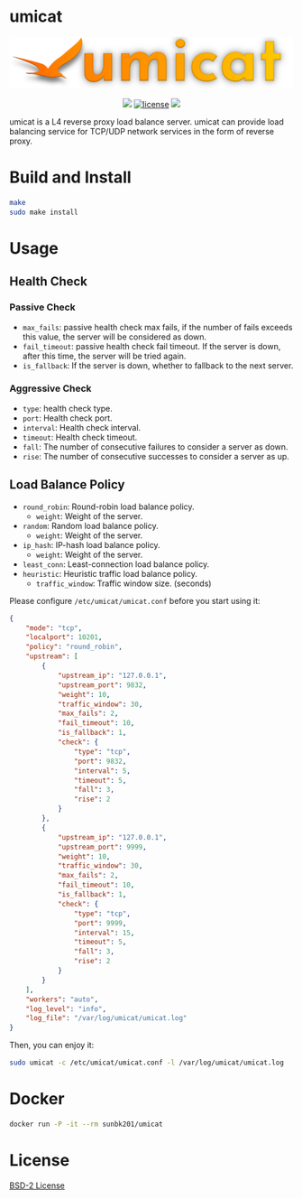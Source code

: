 # umicat
![umicat logo](docs/umicat_logo.png)

<p align="center">
<a href="https://github.com/SunBK201/umicat"><img src="https://hits.seeyoufarm.com/api/count/incr/badge.svg?url=https%3A%2F%2Fgithub.com%2FSunBK201%2Fumicat&count_bg=%2379C83D&title_bg=%23555555&icon=&icon_color=%23E7E7E7&title=umicat&edge_flat=false" /></a>
<a href="/LICENSE"><img src="https://img.shields.io/badge/license-BSD-green.svg" alt="license" /></a>
<a href="https://www.linux.org"><img src="https://img.shields.io/badge/platform-linux-lightgrey" /></a>
</p>

umicat is a L4 reverse proxy load balance server.
umicat can provide load balancing service for TCP/UDP network services in the form of reverse proxy.

# Build and Install
```bash
make
sudo make install
```

# Usage

## Health Check
### Passive Check
- `max_fails`: passive health check max fails, if the number of fails exceeds this value, the server will be considered as down. 
- `fail_timeout`: passive health check fail timeout. If the server is down, after this time, the server will be tried again.
- `is_fallback`: If the server is down, whether to fallback to the next server.
### Aggressive Check
- `type`: health check type.
- `port`: Health check port.
- `interval`: Health check interval.
- `timeout`: Health check timeout.
- `fall`: The number of consecutive failures to consider a server as down.
- `rise`: The number of consecutive successes to consider a server as up.


## Load Balance Policy
- `round_robin`: Round-robin load balance policy.
    - `weight`: Weight of the server.
- `random`: Random load balance policy.
    - `weight`: Weight of the server.
- `ip_hash`: IP-hash load balance policy.
    - `weight`: Weight of the server.
- `least_conn`: Least-connection load balance policy.
- `heuristic`: Heuristic traffic load balance policy.
    - `traffic_window`: Traffic window size. (seconds)

Please configure `/etc/umicat/umicat.conf` before you start using it:
```json
{
    "mode": "tcp",
    "localport": 10201,
    "policy": "round_robin",
    "upstream": [
        {
            "upstream_ip": "127.0.0.1",
            "upstream_port": 9832,
            "weight": 10,
            "traffic_window": 30,
            "max_fails": 2,
            "fail_timeout": 10,
            "is_fallback": 1,
            "check": {
                "type": "tcp",
                "port": 9832,
                "interval": 5,
                "timeout": 5,
                "fall": 3,
                "rise": 2
            }
        },
        {
            "upstream_ip": "127.0.0.1",
            "upstream_port": 9999,
            "weight": 10,
            "traffic_window": 30,
            "max_fails": 2,
            "fail_timeout": 10,
            "is_fallback": 1,
            "check": {
                "type": "tcp",
                "port": 9999,
                "interval": 15,
                "timeout": 5,
                "fall": 3,
                "rise": 2
            }
        }
    ],
    "workers": "auto",
    "log_level": "info",
    "log_file": "/var/log/umicat/umicat.log"
}
```

Then, you can enjoy it:
```bash
sudo umicat -c /etc/umicat/umicat.conf -l /var/log/umicat/umicat.log
```

# Docker
```bash
docker run -P -it --rm sunbk201/umicat
```

# License
[BSD-2 License](./LICENSE)